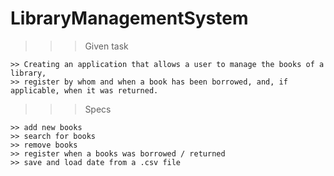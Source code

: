 # LibraryManagementSystem

>>> Given task

    >> Creating an application that allows a user to manage the books of a library,
    >> register by whom and when a book has been borrowed, and, if applicable, when it was returned.

>>> Specs

    >> add new books
    >> search for books
    >> remove books
    >> register when a books was borrowed / returned
    >> save and load date from a .csv file
